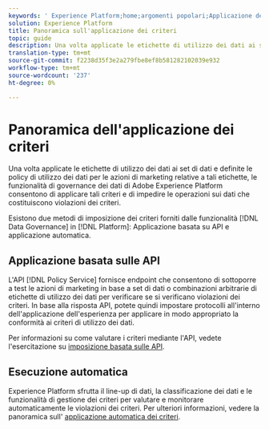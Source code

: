 ```yaml
---
keywords: ' Experience Platform;home;argomenti popolari;Applicazione delle regole;Applicazione automatica;Applicazione basata sulle API;governance dei dati'
solution: Experience Platform
title: Panoramica sull'applicazione dei criteri
topic: guide
description: Una volta applicate le etichette di utilizzo dei dati ai set di dati Adobe Experience Platform e definite le policy di utilizzo dei dati per le azioni di marketing relative a tali etichette, le funzionalità di governance dei dati consentono di applicare tali criteri e di impedire le operazioni sui dati che costituiscono violazioni dei criteri. Esistono due metodi per l'applicazione dei criteri forniti dalle funzionalità di governance dei dati sulla piattaforma, l'applicazione basata sulle API e l'applicazione automatica.
translation-type: tm+mt
source-git-commit: f2238d35f3e2a279fbe8ef8b581282102039e932
workflow-type: tm+mt
source-wordcount: '237'
ht-degree: 0%

---
```



# Panoramica dell&#39;applicazione dei criteri

Una volta applicate le etichette di utilizzo dei dati ai set di dati e definite le policy di utilizzo dei dati per le azioni di marketing relative a tali etichette, le funzionalità di governance dei dati di Adobe Experience Platform consentono di applicare tali criteri e di impedire le operazioni sui dati che costituiscono violazioni dei criteri.

Esistono due metodi di imposizione dei criteri forniti dalle funzionalità [!DNL Data Governance] in [!DNL Platform]: Applicazione basata su API e applicazione automatica.

## Applicazione basata sulle API

L&#39;API [!DNL Policy Service] fornisce endpoint che consentono di sottoporre a test le azioni di marketing in base a set di dati o combinazioni arbitrarie di etichette di utilizzo dei dati per verificare se si verificano violazioni dei criteri. In base alla risposta API, potete quindi impostare protocolli all&#39;interno dell&#39;applicazione dell&#39;esperienza per applicare in modo appropriato la conformità ai criteri di utilizzo dei dati.

Per informazioni su come valutare i criteri mediante l&#39;API, vedete l&#39;esercitazione su [imposizione basata sulle API](./api-enforcement.md).

## Esecuzione automatica

 Experience Platform sfrutta il line-up di dati, la classificazione dei dati e le funzionalità di gestione dei criteri per valutare e monitorare automaticamente le violazioni dei criteri. Per ulteriori informazioni, vedere la panoramica sull&#39; [applicazione automatica dei criteri](./auto-enforcement.md).